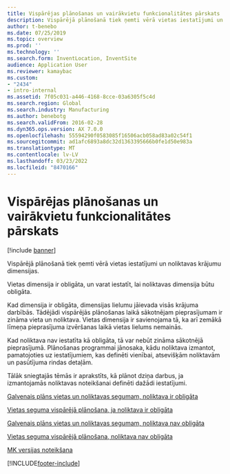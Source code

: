 ```yaml
---
title: Vispārējas plānošanas un vairākvietu funkcionalitātes pārskats
description: Vispārējā plānošanā tiek ņemti vērā vietas iestatījumi un noliktavas krājumu dimensijas.
author: t-benebo
ms.date: 07/25/2019
ms.topic: overview
ms.prod: ''
ms.technology: ''
ms.search.form: InventLocation, InventSite
audience: Application User
ms.reviewer: kamaybac
ms.custom:
- "2434"
- intro-internal
ms.assetid: 7f05c031-a446-4168-8cce-03a6305f5c4d
ms.search.region: Global
ms.search.industry: Manufacturing
ms.author: benebotg
ms.search.validFrom: 2016-02-28
ms.dyn365.ops.version: AX 7.0.0
ms.openlocfilehash: 55594290f0583085f16506acb058ad83a02c54f1
ms.sourcegitcommit: ad1afc6893a8dc32d1363395666b0fe1d50e983a
ms.translationtype: MT
ms.contentlocale: lv-LV
ms.lasthandoff: 03/23/2022
ms.locfileid: "8470166"
---
```

# <a name="master-planning-and-multisite-functionality-overview"></a>Vispārējas plānošanas un vairākvietu funkcionalitātes pārskats

[!include [banner](../includes/banner.md)]

Vispārējā plānošanā tiek ņemti vērā vietas iestatījumi un noliktavas krājumu dimensijas. 

Vietas dimensija ir obligāta, un varat iestatīt, lai noliktavas dimensija būtu obligāta.

Kad dimensija ir obligāta, dimensijas lielumu jāievada visās krājuma darbībās. Tādējādi vispārējās plānošanas laikā sākotnējam pieprasījumam ir zināma vieta un noliktava. Vietas dimensija ir savienojama tā, ka arī zemākā līmeņa pieprasījuma izvēršanas laikā vietas lielums nemainās.

Kad noliktava nav iestatīta kā obligāta, tā var nebūt zināma sākotnējā pieprasījumā. Plānošanas programmai jānosaka, kādu noliktava izmantot, pamatojoties uz iestatījumiem, kas definēti vienībai, atsevišķām noliktavām un pasūtījuma rindas detaļām.

Tālāk sniegtajās tēmās ir aprakstīts, kā plānot dziņa darbus, ja izmantojamās noliktavas noteikšanai definēti dažādi iestatījumi.

[Galvenais plāns vietas un noliktavas segumam, noliktava ir obligāta](master-plan-site-warehouse-coverage-warehouse-mandatory.md)

[Vietas seguma vispārējā plānošana, ja noliktava ir obligāta](master-plan-site-coverage-warehouse-mandatory.md)

[Galvenais plāns vietas un noliktavas segumam, noliktava nav obligāta](master-plan-site-warehouse-coverage-warehouse-not-mandatory.md)

[Vietas seguma vispārējā plānošana, noliktava nav obligāta](master-plan-site-coverage-warehouse-not-mandatory.md)

[MK versijas noteikšana](master-plan-bom-version-determined.md)





[!INCLUDE[footer-include](../../includes/footer-banner.md)]
